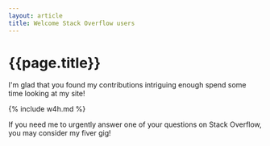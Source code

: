 ```yaml
---
layout: article
title: Welcome Stack Overflow users 
---
```


# {{page.title}}

I'm glad that you found my contributions intriguing enough spend some time looking at my site!

{% include w4h.md %}

If you need me to urgently answer one of your questions on Stack Overflow, you may consider my fiver gig!

